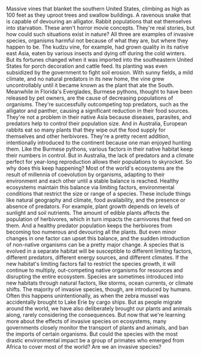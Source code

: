 
Massive vines that blanket
the southern United States,
climbing as high as 100 feet as they
uproot trees and swallow buildings.
A ravenous snake that is capable of
devouring an alligator.
Rabbit populations that eat
themselves into starvation.
These aren&#39;t horror movie concepts.
They&#39;re real stories,
but how could such situations
exist in nature?
All three are examples
of invasive species,
organisms harmful not because
of what they are,
but where they happen to be.
The kudzu vine, for example,
had grown quality in its native east Asia,
eaten by various insects
and dying off during the cold winters.
But its fortunes changed
when it was imported 
into the southeastern United States
for porch decoration and cattle feed.
Its planting was even subsidized
by the government to fight soil erosion.
With sunny fields, a mild climate,
and no natural predators in its new home,
the vine grew uncontrollably
until it became known as the plant
that ate the South.
Meanwhile in Florida&#39;s Everglades,
Burmese pythons,
thought to have been released
by pet owners,
are the cause of decreasing populations
of organisms.
They&#39;re successfully outcompeting
top predators,
such as the alligator and panther,
causing a significant reduction
in their food sources.
They&#39;re not a problem
in their native Asia
because diseases, parasites, and predators
help to control their population size.
And in Australia, European rabbits
eat so many plants
that they wipe out the food supply
for themselves and other herbivores.
They&#39;re a pretty recent addition,
intentionally introduced to the continent
because one man enjoyed hunting them.
Like the Burmese pythons,
various factors in their native habitat
keep their numbers in control.
But in Australia, the lack of predators
and a climate perfect 
for year-long reproduction
allows their populations to skyrocket.
So why does this keep happening?
Most of the world&#39;s ecosystems
are the result of millennia 
of coevolution by organisms,
adapting to their environment 
and each other
until a stable balance is reached.
Healthy ecosystems maintain this balance
via limiting factors,
environmental conditions that restrict
the size or range of a species.
These include things 
like natural geography and climate,
food availability,
and the presence or absence of predators.
For example, plant growth depends
on levels of sunlight and soil nutrients.
The amount of edible plants affects
the population of herbivores,
which in turn impacts the carnivores
that feed on them.
And a healthy predator population keeps
the herbivores from becoming too numerous
and devouring all the plants.
But even minor changes in one factor
can upset this balance,
and the sudden introduction
of non-native organisms
can be a pretty major change.
A species that is evolved
in a separate habitat
will be susceptible to different 
limiting factors,
different predators,
different energy sources,
and different climates.
If the new habitat&#39;s limiting factors
fail to restrict the species growth,
it will continue to multiply,
out-competing native organisms
for resources
and disrupting the entire ecosystem.
Species are sometimes introduced
into new habitats through natural factors,
like storms,
ocean currents,
or climate shifts.
The majority of invasive species,
though, are introduced by humans.
Often this happens unintentionally,
as when the zebra mussel was accidentally
brought to Lake Erie by cargo ships.
But as people migrate around the world,
we have also deliberately brought
our plants and animals along,
rarely considering the consequences.
But now that we&#39;re learning more
about the effects of invasive species
on ecosystems,
many governments closely monitor
the transport of plants and animals,
and ban the imports of certain organisms.
But could the species with
the most drastic environmental impact
be a group of primates who emerged
from Africa to cover most of the world?
Are we an invasive species?
